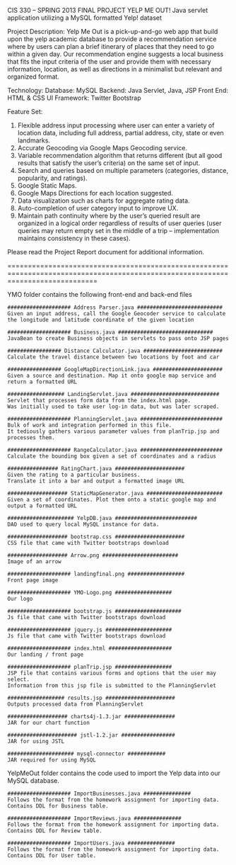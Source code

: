 CIS 330 – SPRING 2013
FINAL PROJECT
YELP ME OUT!
Java servlet application utilizing a MySQL formatted Yelp! dataset

Project Description:
Yelp Me Out is a pick-up-and-go web app that build upon the yelp academic database to provide a recommendation service where by users can plan a brief itinerary of places that they need to go within a given day. Our recommendation engine suggests a local business that fits the input criteria of the user and provide them with necessary information, location, as well as directions in a minimalist but relevant and organized format.

Technology:
Database: MySQL
Backend: Java Servlet, Java, JSP
Front End: HTML & CSS
UI Framework: Twitter Bootstrap

Feature Set:
1. Flexible address input processing where user can enter a variety of location data, including full address, partial address, city, state or even landmarks.
2. Accurate Geocoding via Google Maps Geocoding service.
3. Variable recommendation algorithm that returns different (but all good results that satisfy the user’s criteria) on the same set of input.
4. Search and queries based on multiple parameters (categories, distance, popularity, and ratings).
5. Google Static Maps.
6. Google Maps Directions for each location suggested.
7. Data visualization such as charts for aggregate rating data.
8. Auto-completion of user category input to improve UX.
9. Maintain path continuity where by the user’s queried result are organized in a logical order regardless of results of user queries (user queries may return empty set in the middle of a trip – implementation maintains consistency in these cases).

Please read the Project Report document for additional information.

==================================================================================================================================

YMO folder contains the following front-end and back-end files

	#################### Address Parser.java ###########################
	Given an input address, call the Google Geocoder service to calculate the longitude and latitude coordinate of the given location

	#################### Business.java ##############################
	JavaBean to create Business objects in servlets to pass onto JSP pages

	################# Distance Calculator.java #########################
	Calculate the travel distance between two locations by foot and car

	################# GoogleMapDirectionLink.java ######################
	Given a source and destination. Map it onto google map service and return a formatted URL

	################## LandingServlet.java ############################
	Servlet that processes form data from the index.html page.
	Was initially used to take user log-in data, but was later scraped.

	#################### PlanningServlet.java ##########################
	Bulk of work and integration performed in this file.
	It tediously gathers various parameter values from planTrip.jsp and processes them.

	#################### RangeCalculator.java ##########################
	Calculate the bounding box given a set of coordinates and a radius

	################ RatingChart.java ######################
	Given the rating to a particular business. 
	Translate it into a bar and output a formatted image URL
	
	################### StaticMapGenerator.java ########################
	Given a set of coordinates. Plot them onto a static google map and output a formatted URL

	##################### YelpDB.java ##########################
	DAO used to query local MySQL instance for data. 
 
	################### bootstrap.css ######################
	CSS file that came with Twitter bootstraps download

	################### Arrow.png ########################
	Image of an arrow

	#################### landingfinal.png ##################
	Front page image

	#################### YMO-Logo.png ##################
	Our logo

	#################### bootstrap.js #####################
	Js file that came with Twitter bootstraps download

	#################### jquery.js #####################
	Js file that came with Twitter bootstraps download

	#################### index.html ####################
	Our landing / front page

	#################### planTrip.jsp ##################
	JSP file that contains various forms and options that the user may select.
	Information from this jsp file is submitted to the PlanningServlet

	################## results.jsp ######################
	Outputs processed data from PlanningServlet

	################### charts4j-1.3.jar ################
	JAR for our chart function

	###################### jstl-1.2.jar #################
	JAR for using JSTL 

	##################### mysql-connector ############
	JAR required for using MySQL

YelpMeOut folder contains the code used to import the Yelp data into our MySQL database.

	#################### ImportBusinesses.java ###############
	Follows the format from the homework assignment for importing data.
	Contains DDL for Business table.
	
	#################### ImportReviews.java ###############
	Follows the format from the homework assignment for importing data.
	Contains DDL for Review table.
	
	#################### ImportUsers.java ###############
	Follows the format from the homework assignment for importing data.
	Contains DDL for User table.
